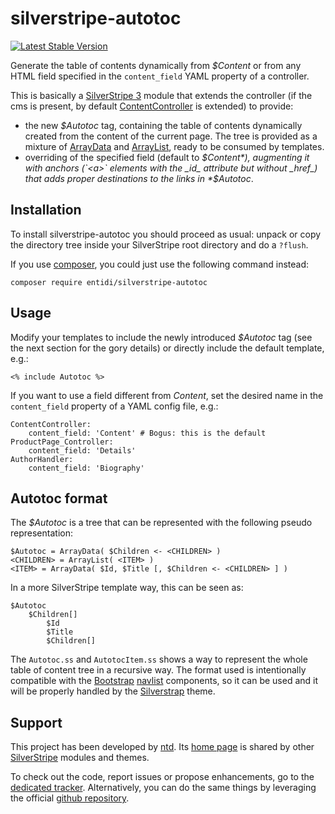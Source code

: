silverstripe-autotoc
====================
[![Latest Stable Version](https://poser.pugx.org/entidi/silverstripe-autotoc/v/stable)](https://packagist.org/packages/entidi/silverstripe-autotoc)

Generate the table of contents dynamically from *$Content* or from any
HTML field specified in the `content_field` YAML property of a
controller.

This is basically a [SilverStripe 3](http://www.silverstripe.org/)
module that extends the controller (if the cms is present, by default
[ContentController](http://api.silverstripe.org/3.0/class-ContentController.html)
is extended) to provide:

* the new *$Autotoc* tag, containing the table of contents dynamically
  created from the content of the current page. The tree is provided as
  a mixture of
  [ArrayData](http://api.silverstripe.org/3.0/class-ArrayData.html) and
  [ArrayList](http://api.silverstripe.org/3.0/class-ArrayList.html),
  ready to be consumed by templates.
* overriding of the specified field (default to *$Content*), augmenting
  it with anchors (`<a>` elements with the _id_ attribute but without
  _href_) that adds proper destinations to the links in *$Autotoc*.

Installation
------------

To install silverstripe-autotoc you should proceed as usual: unpack or
copy the directory tree inside your SilverStripe root directory and do a
`?flush`.

If you use [composer](https://getcomposer.org/), you could just use the
following command instead:

    composer require entidi/silverstripe-autotoc

Usage
-----

Modify your templates to include the newly introduced *$Autotoc* tag
(see the next section for the gory details) or directly include the
default template, e.g.:

    <% include Autotoc %>

If you want to use a field different from *Content*, set the desired
name in the `content_field` property of a YAML config file, e.g.:

    ContentController:
        content_field: 'Content' # Bogus: this is the default
    ProductPage_Controller:
        content_field: 'Details'
    AuthorHandler:
        content_field: 'Biography'

Autotoc format
--------------

The *$Autotoc* is a tree that can be represented with the following
pseudo representation:

    $Autotoc = ArrayData( $Children <- <CHILDREN> )
    <CHILDREN> = ArrayList( <ITEM> )
    <ITEM> = ArrayData( $Id, $Title [, $Children <- <CHILDREN> ] )

In a more SilverStripe template way, this can be seen as:

    $Autotoc
        $Children[]
            $Id
            $Title
            $Children[]

The `Autotoc.ss` and `AutotocItem.ss` shows a way to represent the whole
table of content tree in a recursive way. The format used is
intentionally compatible with the [Bootstrap](http://getbootstrap.com/)
[navlist](http://getbootstrap.com/components/#nav) components, so it can
be used and it will be properly handled by the
[Silverstrap](http://dev.entidi.com/p/silverstrap/) theme.

Support
-------

This project has been developed by [ntd](mailto:ntd@entidi.it). Its
[home page](http://silverstripe.entidi.com/) is shared by other
[SilverStripe](http://www.silverstripe.org/) modules and themes.

To check out the code, report issues or propose enhancements, go to the
[dedicated tracker](http://dev.entidi.com/p/silverstripe-autotoc).
Alternatively, you can do the same things by leveraging the official
[github repository](https://github.com/ntd/silverstripe-autotoc).
